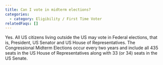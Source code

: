 ```yaml
---
title: Can I vote in midterm elections?
categories:
  - category: Eligibility / First Time Voter
relatedFaqs: []
---
```

Yes. All US citizens living outside the US may vote in Federal elections, that is, President, US Senator and US House of Representatives. The Congressional Midterm Elections occur every two years and include all 435 seats in the US House of Representatives along with 33 (or 34) seats in the US Senate. 
